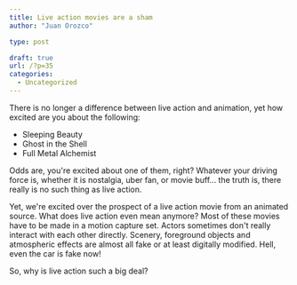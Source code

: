 ```yaml
---
title: Live action movies are a sham
author: "Juan Orozco"

type: post

draft: true
url: /?p=35
categories:
  - Uncategorized
---
```


There is no longer a difference between live action and animation, yet how excited are you about the following:

- Sleeping Beauty
- Ghost in the Shell
- Full Metal Alchemist

Odds are, you're excited about one of them, right? Whatever your driving force is, whether it is nostalgia, uber fan, or movie buff... the truth is, there really is no such thing as live action.

Yet, we're excited over the prospect of a live action movie from an animated source. What does live action even mean anymore? Most of these movies have to be made in a motion capture set. Actors sometimes don't really interact with each other directly. Scenery, foreground objects and atmospheric effects are almost all fake or at least digitally modified. Hell, even the car is fake now!

So, why is live action such a big deal?
